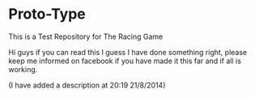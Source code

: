 Proto-Type
==========

This is a Test Repository for The Racing Game

Hi guys if you can read this I guess I have done something right, please keep me informed on facebook if you have made it this far and if all is working.

(I have added a description at 20:19 21/8/2014)
